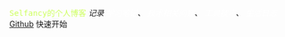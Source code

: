 <!-- ![color](#f0f0f0) -->

<div class="site-banner">
  <div class="site-banner-bg" style="background-color: #181818;">
    <ul class="wrapper">
          <div class="sun"><div class="star"></div>
          </div>
          <div class="mercury">
            <div class="planet"><div class="shadow"></div>
            </div>
          </div>
          <div class="venus">
            <div class="planet"><div class="shadow"></div>
            </div>
          </div>
          <div class="earth">
            <div class="planet"><div class="shadow"></div></div>
          </div>
          <div class="mars">
            <div class="planet"><div class="shadow"></div></div>
          </div>
          <div class="jupiter">
            <div class="planet"><div class="shadow"></div></div>
          </div>
        </ul>
  </div>
  <div class="site-banner-main">
    <div class="site-zfj">
      <!--<i class="layui-icon" style="color: #FBDAC7; color: rgba(255,255,255,.5);">&#xe600;</i>-->
    </div>
    <div class="site-desc site-desc-anim">
      <span style="color: #fff;font-family: Consolas, Monaco, 'Andale Mono', 'Ubuntu Mono', monospace;"><span style="color:#CDFF5D;">Selfancy的个人博客</span></span>
      <cite>记录
        <span style="color:#fff;">学习笔记</span>、
        <span style="color:#fff;">技术相关问题</span>、
        <span style="color:#fff;">工具技巧</span>、
        <span style="color:#fff;">生活日志</span>
        </cite>
    </div>
    <div class="site-download">
      <a href="https://github.com/selfancy" class="site-down" target="_blank">Github</a>
      <a onclick="document.documentElement.scrollTop=document.querySelector('main').offsetTop;document.querySelector('.cover').classList.replace('show', 'hide')" class="site-down" target="_blank">快速开始</a> 
    </div>
  </div>
</div>